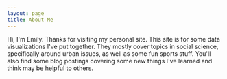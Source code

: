 ```yaml
---
layout: page
title: About Me
---
```


Hi, I'm Emily. Thanks for visiting my personal site. This site is for some data visualizations I've put together. They mostly cover topics in social science, specifically around urban issues, as well as some fun sports stuff. You'll also find some blog postings covering some new things I've learned and think may be helpful to others. 